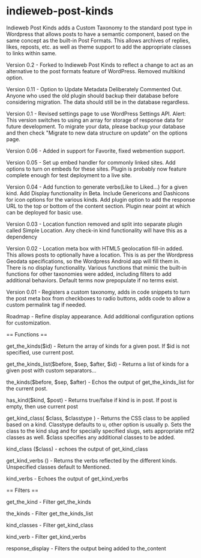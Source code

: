 indieweb-post-kinds
=================

Indieweb Post Kinds adds a Custom Taxonomy to the standard post type in Wordpress that allows posts to have a semantic component, based on the same concept as the built-in Post Formats. This allows archives of replies, likes, reposts, etc. as well as theme support to add the appropriate classes to links within same.

Version 0.2 - Forked to Indieweb Post Kinds to reflect a change to act as an alternative to the post formats feature of WordPress. Removed multikind option.

Version 0.11 - Option to Update Metadata Deliberately Commented Out. Anyone who used the old plugin should backup their database before considering migration. The data should still be in the database regardless.

Version 0.1 - Revised settings page to use WordPress Settings API. Alert: This version switches to using an array for storage of response data for future development. To migrate your data, please backup your database and then check "Migrate to new data structure on update" on the options page.

Version 0.06 - Added in support for Favorite, fixed webmention support.

Version 0.05 - Set up embed handler for commonly linked sites. Add options to turn on embeds for these sites. Plugin is probably now feature complete enough for test deployment to a live site.

Version 0.04 - Add function to generate verbs(Like to Liked...) for a given kind. Add Display functionality in Beta. Include Genericons and Dashicons for icon options for the various kinds. Add plugin option to add the response URL to the top or bottom of the content section. Plugin near point at which can be deployed for basic use.

Version 0.03 - Location function removed and split into separate plugin called Simple Location. Any check-in kind functionality will have this as a dependency

Version 0.02 - Location meta box with HTML5 geolocation fill-in added. This allows posts to optionally have a location. This is as per the Wordpress Geodata specifications, so the Wordpress Android app will fill them in. There is no display functionality. Various functions that mimic the built-in functions for other taxonomies were added, including filters to add additional behaviors. Default terms now prepopulate if no terms exist.

Version 0.01 - Registers a custom taxonomy, adds in code snippets to turn the post meta box from checkboxes to radio buttons, adds code to allow a custom permalink tag if needed.

Roadmap - Refine display appearance. Add additional configuration options for customization.

== Functions == 

get_the_kinds($id) - Return the array of kinds for a given post. If $id is not specified, use current post.

get_the_kinds_list($before, $sep, $after, $id) - Returns a list of kinds for a given post with custom separators...

the_kinds($before, $sep, $after) - Echos the output of get_the_kinds_list for the current post.

has_kind($kind, $post) - Returns true/false if kind is in post. If post is empty, then use current post

get_kind_class( $class, $classtype ) - Returns the CSS class to be applied based on a kind. Classtype defaults to u, other option is usually p. Sets the class to the kind slug and for specially specified slugs, sets appropriate mf2 classes as well. $class specifies any additional classes to be added.

kind_class ($class) - echoes the output of get_kind_class

get_kind_verbs () - Returns the verbs reflected by the different kinds. Unspecified classes default to Mentioned. 

kind_verbs - Echoes the output of get_kind_verbs



== Filters ==

get_the_kind - Filter get_the_kinds

the_kinds - Filter get_the_kinds_list

kind_classes - Filter get_kind_class

kind_verb - Filter get_kind_verbs

response_display - Filters the output being added to the_content
